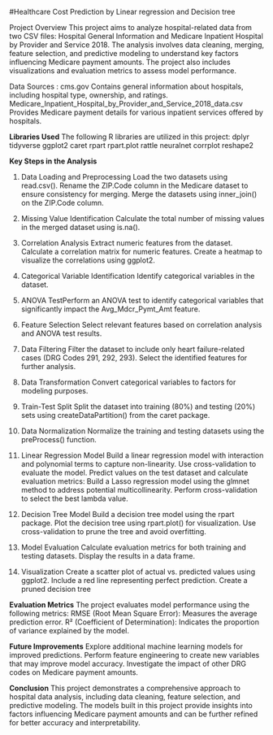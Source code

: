 #Healthcare Cost Prediction by Linear regression and Decision tree

Project Overview
This project aims to analyze hospital-related data from two CSV files: Hospital General Information and Medicare Inpatient Hospital by Provider and Service 2018. The analysis involves data cleaning, merging, feature selection, and predictive modeling to understand key factors influencing Medicare payment amounts. The project also includes visualizations and evaluation metrics to assess model performance.

Data Sources : cms.gov
Contains general information about hospitals, including hospital type, ownership, and ratings.
Medicare_Inpatient_Hospital_by_Provider_and_Service_2018_data.csv
Provides Medicare payment details for various inpatient services offered by hospitals.

**Libraries Used**
The following R libraries are utilized in this project:
dplyr
tidyverse
ggplot2
caret
rpart
rpart.plot
rattle
neuralnet
corrplot
reshape2

**Key Steps in the Analysis**
1. Data Loading and Preprocessing
Load the two datasets using read.csv().
Rename the ZIP.Code column in the Medicare dataset to ensure consistency for merging.
Merge the datasets using inner_join() on the ZIP.Code column.

2. Missing Value Identification
Calculate the total number of missing values in the merged dataset using is.na().

3. Correlation Analysis
Extract numeric features from the dataset.
Calculate a correlation matrix for numeric features.
Create a heatmap to visualize the correlations using ggplot2.

4. Categorical Variable Identification
Identify categorical variables in the dataset.

5. ANOVA TestPerform an ANOVA test to identify categorical variables that significantly impact the Avg_Mdcr_Pymt_Amt feature.

6. Feature Selection
Select relevant features based on correlation analysis and ANOVA test results.

7. Data Filtering
Filter the dataset to include only heart failure-related cases (DRG Codes 291, 292, 293).
Select the identified features for further analysis.

8. Data Transformation
Convert categorical variables to factors for modeling purposes.

9. Train-Test Split
Split the dataset into training (80%) and testing (20%) sets using createDataPartition() from the caret package.

10. Data Normalization
Normalize the training and testing datasets using the preProcess() function.

11. Linear Regression Model
Build a linear regression model with interaction and polynomial terms to capture non-linearity.
Use cross-validation to evaluate the model.
Predict values on the test dataset and calculate evaluation metrics:
Build a Lasso regression model using the glmnet method to address potential multicollinearity.
Perform cross-validation to select the best lambda value.

13. Decision Tree Model
Build a decision tree model using the rpart package.
Plot the decision tree using rpart.plot() for visualization.
Use cross-validation to prune the tree and avoid overfitting.

14. Model Evaluation
Calculate evaluation metrics for both training and testing datasets.
Display the results in a data frame.

15. Visualization
Create a scatter plot of actual vs. predicted values using ggplot2.
Include a red line representing perfect prediction.
Create a pruned decision tree 


**Evaluation Metrics**
The project evaluates model performance using the following metrics:
RMSE (Root Mean Square Error): Measures the average prediction error.
R² (Coefficient of Determination): Indicates the proportion of variance explained by the model.

**Future Improvements**
Explore additional machine learning models for improved predictions.
Perform feature engineering to create new variables that may improve model accuracy.
Investigate the impact of other DRG codes on Medicare payment amounts.


**Conclusion**
This project demonstrates a comprehensive approach to hospital data analysis, including data cleaning, feature selection, and predictive modeling. The models built in this project provide insights into factors influencing Medicare payment amounts and can be further refined for better accuracy and interpretability.


